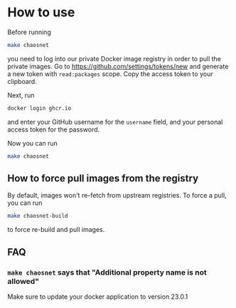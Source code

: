 # How to use

Before running

```sh
make chaosnet
```

you need to log into our private Docker image registry in order to pull the private images. Go to <https://github.com/settings/tokens/new> and generate a new token with `read:packages` scope. Copy the access token to your clipboard.

Next, run

```sh
docker login ghcr.io
```

 and enter your GitHub username for the `username` field, and your personal access token for the password.

Now you can run

```sh
make chaosnet
```

## How to force pull images from the registry

By default, images won't re-fetch from upstream registries. To force a pull, you can run

```sh
make chaosnet-build
```

to force re-build and pull images.

## FAQ

### `make chaosnet` says that "Additional property name is not allowed"

Make sure to update your docker application to version 23.0.1